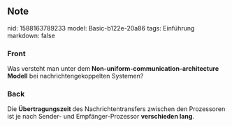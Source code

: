 ## Note
nid: 1588163789233
model: Basic-b122e-20a86
tags: Einführung
markdown: false

### Front
Was versteht man unter dem<b> Non-uniform-communication-architecture Modell</b> bei nachrichtengekoppelten Systemen?

### Back
Die <b>Übertragungszeit </b>des Nachrichtentransfers zwischen den Prozessoren ist je nach Sender- und Empfänger-Prozessor <b>verschieden lang</b>.
